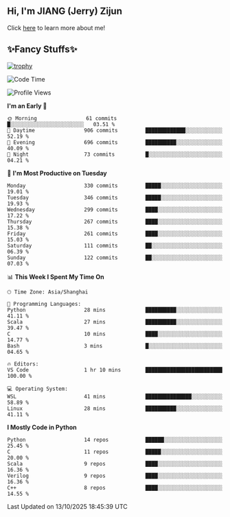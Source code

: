 ## Hi, I'm JIANG (Jerry) Zijun

Click [here](https://jzjerry.github.io/about/) to learn more about me!

## ✨Fancy Stuffs✨
[![trophy](https://github-profile-trophy.vercel.app/?username=jzjerry&theme=onedark)](https://github.com/ryo-ma/github-profile-trophy)
<!--START_SECTION:waka-->
![Code Time](http://img.shields.io/badge/Code%20Time-1%2C548%20hrs%209%20mins-blue)

![Profile Views](http://img.shields.io/badge/Profile%20Views-0-blue)

**I'm an Early 🐤** 

```text
🌞 Morning                61 commits          █░░░░░░░░░░░░░░░░░░░░░░░░   03.51 % 
🌆 Daytime                906 commits         █████████████░░░░░░░░░░░░   52.19 % 
🌃 Evening                696 commits         ██████████░░░░░░░░░░░░░░░   40.09 % 
🌙 Night                  73 commits          █░░░░░░░░░░░░░░░░░░░░░░░░   04.21 % 
```
📅 **I'm Most Productive on Tuesday** 

```text
Monday                   330 commits         █████░░░░░░░░░░░░░░░░░░░░   19.01 % 
Tuesday                  346 commits         █████░░░░░░░░░░░░░░░░░░░░   19.93 % 
Wednesday                299 commits         ████░░░░░░░░░░░░░░░░░░░░░   17.22 % 
Thursday                 267 commits         ████░░░░░░░░░░░░░░░░░░░░░   15.38 % 
Friday                   261 commits         ████░░░░░░░░░░░░░░░░░░░░░   15.03 % 
Saturday                 111 commits         ██░░░░░░░░░░░░░░░░░░░░░░░   06.39 % 
Sunday                   122 commits         ██░░░░░░░░░░░░░░░░░░░░░░░   07.03 % 
```


📊 **This Week I Spent My Time On** 

```text
🕑︎ Time Zone: Asia/Shanghai

💬 Programming Languages: 
Python                   28 mins             ██████████░░░░░░░░░░░░░░░   41.11 % 
Scala                    27 mins             ██████████░░░░░░░░░░░░░░░   39.47 % 
C                        10 mins             ████░░░░░░░░░░░░░░░░░░░░░   14.77 % 
Bash                     3 mins              █░░░░░░░░░░░░░░░░░░░░░░░░   04.65 % 

🔥 Editors: 
VS Code                  1 hr 10 mins        █████████████████████████   100.00 % 

💻 Operating System: 
WSL                      41 mins             ███████████████░░░░░░░░░░   58.89 % 
Linux                    28 mins             ██████████░░░░░░░░░░░░░░░   41.11 % 
```

**I Mostly Code in Python** 

```text
Python                   14 repos            ██████░░░░░░░░░░░░░░░░░░░   25.45 % 
C                        11 repos            █████░░░░░░░░░░░░░░░░░░░░   20.00 % 
Scala                    9 repos             ████░░░░░░░░░░░░░░░░░░░░░   16.36 % 
Verilog                  9 repos             ████░░░░░░░░░░░░░░░░░░░░░   16.36 % 
C++                      8 repos             ████░░░░░░░░░░░░░░░░░░░░░   14.55 % 
```




 Last Updated on 13/10/2025 18:45:39 UTC
<!--END_SECTION:waka-->

